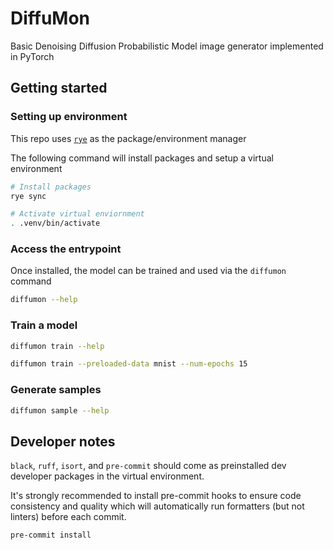 # DiffuMon

Basic Denoising Diffusion Probabilistic Model image generator implemented in PyTorch


## Getting started

### Setting up environment

This repo uses [`rye`](https://rye.astral.sh/guide/installation/) as the package/environment manager

The following command will install packages and setup a virtual environment

```bash
# Install packages
rye sync

# Activate virtual enviornment
. .venv/bin/activate
```


### Access the entrypoint

Once installed, the model can be trained and used via the `diffumon` command

```bash
diffumon --help
```

### Train a model


```bash
diffumon train --help
```

```bash
diffumon train --preloaded-data mnist --num-epochs 15
```


### Generate samples

```bash
diffumon sample --help
```

## Developer notes

`black`, `ruff`, `isort`, and `pre-commit` should come as preinstalled dev developer packages in the virtual environment.

It's strongly recommended to install pre-commit hooks to ensure code consistency and quality which will automatically run formatters (but not linters) before each commit.

```bash
pre-commit install
```
